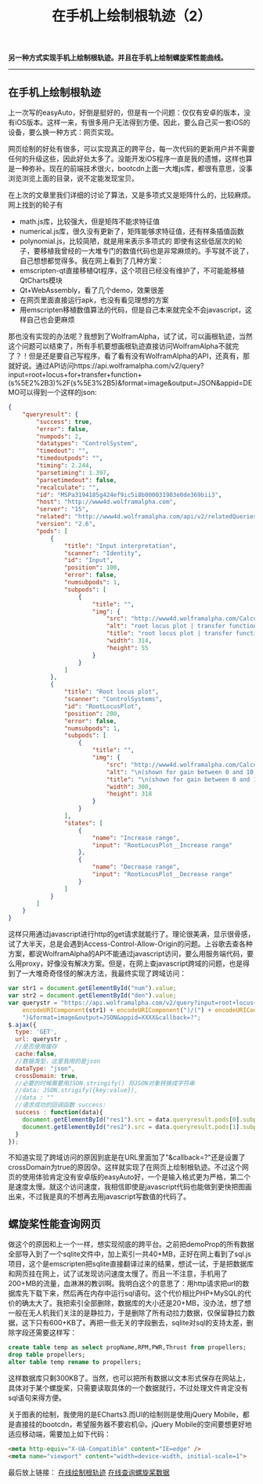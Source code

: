 ﻿---
title: 在手机上绘制根轨迹（2） 
categories:
- Programming
tags:
- JavaScript
- 
updated: 2018-04-04
---
<script type="text/x-mathjax-config">
  		MathJax.Hub.Config({tex2jax: {inlineMath: [['$','$'], ['\\(','\\)']]},
  							TeX: { equationNumbers: {  autoNumber: "AMS"  },
     							   extensions: ["AMSmath.js"]}
  		});
		</script>
 <script type="text/javascript" src="https://cdn.mathjax.org/mathjax/latest/MathJax.js?config=TeX-AMS-MML_HTMLorMML"></script>
**另一种方式实现手机上绘制根轨迹。并且在手机上绘制螺旋桨性能曲线。**

---
## 在手机上绘制根轨迹

上一次写的easyAuto，好倒是挺好的，但是有一个问题：仅仅有安卓的版本，没有iOS版本。这样一来，有很多用户无法得到方便。因此，要么自己买一套iOS的设备，要么换一种方式：网页实现。
  
网页绘制的好处有很多，可以实现真正的跨平台，每一次代码的更新用户并不需要任何的升级这些，因此好处太多了。没能开发iOS程序一直是我的遗憾，这样也算是一种弥补。现在的前端技术很火，bootcdn上面一大堆js库，都很有意思，没事浏览浏览上面的目录，说不定能发现宝贝。
  
在上次的文章里我们详细的讨论了算法，又是多项式又是矩阵什么的，比较麻烦。网上找到的轮子有
* math.js库，比较强大，但是矩阵不能求特征值
* numerical.js库，很久没有更新了，矩阵能够求特征值，还有样条插值函数
* polynomial.js，比较简陋，就是用来表示多项式的
即使有这些低层次的轮子，要移植我曾经的一大堆专门的数值代码也是非常麻烦的。手写就不说了，自己想想都觉得多。我在网上看到了几种方案：
* emscripten-qt直接移植Qt程序，这个项目已经没有维护了，不可能能移植QtCharts模块
* Qt+WebAssembly，看了几个demo，效果很差
* 在网页里面直接运行apk，也没有看见理想的方案
* 用emscripten移植数值算法的代码，但是自己本来就完全不会javascript，这样自己也会更麻烦  
  
那也没有实现的办法呢？我想到了WolframAlpha，试了试，可以画根轨迹，当然这个问题可以结束了，所有手机要想画根轨迹直接访问WolframAlpha不就完了？！但是还是要自己写程序，看了看有没有WolframAlpha的API，还真有，那就好说。通过API访问https://api.wolframalpha.com/v2/query?input=root+locus+for+transfer+function+(s%5E2%2B3)%2F(s%5E3%2B5)&format=image&output=JSON&appid=DEMO可以得到一个这样的json:
```json
{
    "queryresult": {
        "success": true,
        "error": false,
        "numpods": 2,
        "datatypes": "ControlSystem",
        "timedout": "",
        "timedoutpods": "",
        "timing": 2.244,
        "parsetiming": 1.397,
        "parsetimedout": false,
        "recalculate": "",
        "id": "MSPa3194185g424ef9ic5i8b000031903e0de369bii3",
        "host": "http://www4d.wolframalpha.com",
        "server": "15",
        "related": "http://www4d.wolframalpha.com/api/v2/relatedQueries.jsp?id=MSPa3195185g424ef9ic5i8b00002hd488g9fggigd5f3827527191664667052",
        "version": "2.6",
        "pods": [
            {
                "title": "Input interpretation",
                "scanner": "Identity",
                "id": "Input",
                "position": 100,
                "error": false,
                "numsubpods": 1,
                "subpods": [
                    {
                        "title": "",
                        "img": {
                            "src": "http://www4d.wolframalpha.com/Calculate/MSP/MSP3196185g424ef9ic5i8b00000e5afg304gfd51fb?MSPStoreType=image/gif&s=15",
                            "alt": "root locus plot | transfer function  (3 + s^2)/(5 + s^3)",
                            "title": "root locus plot | transfer function  (3 + s^2)/(5 + s^3)",
                            "width": 314,
                            "height": 55
                        }
                    }
                ]
            },
            {
                "title": "Root locus plot",
                "scanner": "ControlSystems",
                "id": "RootLocusPlot",
                "position": 200,
                "error": false,
                "numsubpods": 1,
                "subpods": [
                    {
                        "title": "",
                        "img": {
                            "src": "http://www4d.wolframalpha.com/Calculate/MSP/MSP3197185g424ef9ic5i8b0000445b174i6b48h4ea?MSPStoreType=image/gif&s=15",
                            "alt": "\n(shown for gain between 0 and 10)",
                            "title": "\n(shown for gain between 0 and 10)",
                            "width": 300,
                            "height": 318
                        }
                    }
                ],
                "states": [
                    {
                        "name": "Increase range",
                        "input": "RootLocusPlot__Increase range"
                    },
                    {
                        "name": "Decrease range",
                        "input": "RootLocusPlot__Decrease range"
                    }
                ]
            }
        ]
    }
}
```
这样只用通过javascript进行http的get请求就能行了。理论很美满，显示很骨感，试了大半天，总是会遇到Access-Control-Allow-Origin的问题。上谷歌去查各种方案，都说WolframAlpha的API不能通过javascript访问，要么用服务端代码，要么用proxy，好像没有解决方案。但是，在网上查javascript跨域的问题，也是得到了一大堆奇奇怪怪的解决方法，我最终实现了跨域访问：
```javascript
var str1 = document.getElementById("num").value;
var str2 = document.getElementById("den").value;
var querystr = "https://api.wolframalpha.com/v2/query?input=root+locus+for+transfer+function+(" +
    encodeURIComponent(str1) + encodeURIComponent(")/(") + encodeURIComponent(str2) +
    ")&format=image&output=JSON&appid=XXXX&callback=?";
$.ajax({ 
  type: 'GET', 
  url: querystr , 
  //是否使用缓存 
  cache:false, 
  //数据类型，这里我用的是json 
  dataType: "json", 
  crossDomain: true, 
  //必要的时候需要用JSON.stringify() 将JSON对象转换成字符串 
  //data: JSON.strigify({key:value}), 
  //data : ""
  //请求成功的回调函数 success: 
  success : function(data){  
    document.getElementById("res1").src = data.queryresult.pods[0].subpods[0].img.src;
    document.getElementById("res2").src = data.queryresult.pods[1].subpods[0].img.src;
  }
});
```
不知道实现了跨域访问的原因到底是在URL里面加了"&callback=?"还是设置了crossDomain为true的原因:cold_sweat:。这样就实现了在网页上绘制根轨迹。不过这个网页的使用体验肯定没有安卓版的easyAuto好，一个是输入格式更为严格，第二个是速度太慢。就这个访问速度，我相信即使是javascript代码也能做到更快把图画出来，不过我是真的不想再去用javascript写数值的代码了。  

## 螺旋桨性能查询网页

做这个的原因和上一个一样，想实现彻底的跨平台。之前把demoProp的所有数据全部导入到了一个sqlite文件中，加上索引一共40+MB，正好在网上看到了sql.js项目，这个是emscripten把sqlite直接翻译过来的结果，想试一试，于是把数据库和网页挂在网上，试了试发现访问速度太慢了。而且一不注意，手机用了200+MB的流量，血淋淋的教训啊。我明白这个的意思了：用http请求把url的数据库先下载下来，然后再在内存中运行sql语句。这个代价相比PHP+MySQL的代价的确太大了。我把索引全部删除，数据库的大小还是20+MB，没办法，想了想一般在无人机我们关注的是静拉力，于是删除了所有动拉力数据，仅保留静拉力数据，这下只有600+KB了。再把一些无关的字段删去，sqlite对sql的支持太差，删除字段还需要这样写：
```sql
create table temp as select propName,RPM,PWR,Thrust from propellers;  
drop table propellers;  
alter table temp rename to propellers;  
```
这样数据库只剩300KB了。当然，也可以把所有数据以文本形式保存在网站上，具体对于某个螺旋桨，只需要读取具体的一个数据就行，不过处理文件肯定没有sql语句来得方便。  
  
关于图表的绘制，我使用的是ECharts3.而UI的绘制则是使用jQuery Mobile，都是直接挂的bootcdn，希望服务器不要宕机:stuck_out_tongue_winking_eye:。jQuery Mobile的空间要想更好地适应移动端，需要加上如下代码：
```html
<meta http-equiv="X-UA-Compatible" content="IE=edge" />
<meta name="viewport" content="width=device-width, initial-scale=1">
```
  
最后放上链接：
[在线绘制根轨迹](https://scienceasdf.github.io/site/rootLocus/index.html)
[在线查询螺旋桨数据](https://scienceasdf.github.io/site/prop/index.html)